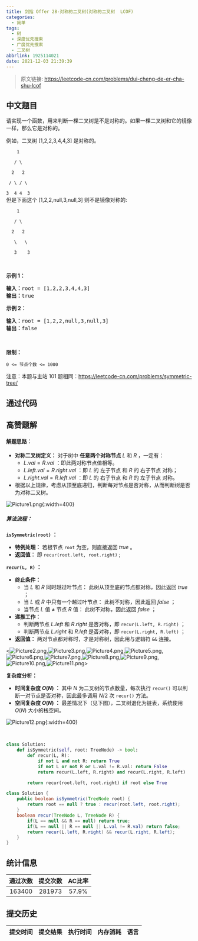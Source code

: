 ```yaml
---
title: 剑指 Offer 28-对称的二叉树(对称的二叉树  LCOF)
categories:
  - 简单
tags:
  - 树
  - 深度优先搜索
  - 广度优先搜索
  - 二叉树
abbrlink: 1925114021
date: 2021-12-03 21:39:39
---
```


> 原文链接: https://leetcode-cn.com/problems/dui-cheng-de-er-cha-shu-lcof




## 中文题目
<div><p>请实现一个函数，用来判断一棵二叉树是不是对称的。如果一棵二叉树和它的镜像一样，那么它是对称的。</p>

<p>例如，二叉树&nbsp;[1,2,2,3,4,4,3] 是对称的。</p>

<p><code>&nbsp; &nbsp; 1<br>
&nbsp; &nbsp;/ \<br>
&nbsp; 2 &nbsp; 2<br>
&nbsp;/ \ / \<br>
3 &nbsp;4 4 &nbsp;3</code><br>
但是下面这个&nbsp;[1,2,2,null,3,null,3] 则不是镜像对称的:</p>

<p><code>&nbsp; &nbsp; 1<br>
&nbsp; &nbsp;/ \<br>
&nbsp; 2 &nbsp; 2<br>
&nbsp; &nbsp;\ &nbsp; \<br>
&nbsp; &nbsp;3 &nbsp; &nbsp;3</code></p>

<p>&nbsp;</p>

<p><strong>示例 1：</strong></p>

<pre><strong>输入：</strong>root = [1,2,2,3,4,4,3]
<strong>输出：</strong>true
</pre>

<p><strong>示例 2：</strong></p>

<pre><strong>输入：</strong>root = [1,2,2,null,3,null,3]
<strong>输出：</strong>false</pre>

<p>&nbsp;</p>

<p><strong>限制：</strong></p>

<p><code>0 &lt;= 节点个数 &lt;= 1000</code></p>

<p>注意：本题与主站 101 题相同：<a href="https://leetcode-cn.com/problems/symmetric-tree/">https://leetcode-cn.com/problems/symmetric-tree/</a></p>
</div>

## 通过代码
<RecoDemo>
</RecoDemo>


## 高赞题解
#### 解题思路：

- **对称二叉树定义：** 对于树中 **任意两个对称节点** $L$ 和 $R$ ，一定有：
  - $L.val = R.val$ ：即此两对称节点值相等。
  - $L.left.val = R.right.val$ ：即 $L$ 的 左子节点 和 $R$ 的 右子节点 对称；
  - $L.right.val = R.left.val$ ：即 $L$ 的 右子节点 和 $R$ 的 左子节点 对称。
- 根据以上规律，考虑从顶至底递归，判断每对节点是否对称，从而判断树是否为对称二叉树。

![Picture1.png](../images/dui-cheng-de-er-cha-shu-lcof-0.png){:width=400}

##### 算法流程：

**`isSymmetric(root)` ：**

- **特例处理：** 若根节点 `root` 为空，则直接返回 $true$ 。
- **返回值：** 即 `recur(root.left, root.right)` ;

**`recur(L, R)` ：**

- **终止条件：**
  - 当 $L$ 和 $R$ 同时越过叶节点： 此树从顶至底的节点都对称，因此返回 $true$ ；
  - 当 $L$ 或 $R$ 中只有一个越过叶节点： 此树不对称，因此返回 $false$ ；
  - 当节点 $L$ 值 $\ne$ 节点 $R$ 值： 此树不对称，因此返回 $false$ ；
- **递推工作：**
  - 判断两节点 $L.left$ 和 $R.right$ 是否对称，即 `recur(L.left, R.right)` ；
  - 判断两节点 $L.right$ 和 $R.left$ 是否对称，即 `recur(L.right, R.left)` ；
- **返回值：** 两对节点都对称时，才是对称树，因此用与逻辑符 `&&` 连接。

<![Picture2.png](../images/dui-cheng-de-er-cha-shu-lcof-1.png),![Picture3.png](../images/dui-cheng-de-er-cha-shu-lcof-2.png),![Picture4.png](../images/dui-cheng-de-er-cha-shu-lcof-3.png),![Picture5.png](../images/dui-cheng-de-er-cha-shu-lcof-4.png),![Picture6.png](../images/dui-cheng-de-er-cha-shu-lcof-5.png),![Picture7.png](../images/dui-cheng-de-er-cha-shu-lcof-6.png),![Picture8.png](../images/dui-cheng-de-er-cha-shu-lcof-7.png),![Picture9.png](../images/dui-cheng-de-er-cha-shu-lcof-8.png),![Picture10.png](../images/dui-cheng-de-er-cha-shu-lcof-9.png),![Picture11.png](../images/dui-cheng-de-er-cha-shu-lcof-10.png)>

**复杂度分析：**

- **时间复杂度 $O(N)$ ：** 其中 $N$ 为二叉树的节点数量，每次执行 `recur()` 可以判断一对节点是否对称，因此最多调用 $N/2$  次 `recur()` 方法。
- **空间复杂度 $O(N)$ ：** 最差情况下（见下图），二叉树退化为链表，系统使用 $O(N)$ 大小的栈空间。

![Picture12.png](../images/dui-cheng-de-er-cha-shu-lcof-11.png){:width=400}

<br>

```python []
class Solution:
    def isSymmetric(self, root: TreeNode) -> bool:
        def recur(L, R):
            if not L and not R: return True
            if not L or not R or L.val != R.val: return False
            return recur(L.left, R.right) and recur(L.right, R.left)

        return recur(root.left, root.right) if root else True
```

```java []
class Solution {
    public boolean isSymmetric(TreeNode root) {
        return root == null ? true : recur(root.left, root.right);
    }
    boolean recur(TreeNode L, TreeNode R) {
        if(L == null && R == null) return true;
        if(L == null || R == null || L.val != R.val) return false;
        return recur(L.left, R.right) && recur(L.right, R.left);
    }
}
```

## 统计信息
| 通过次数 | 提交次数 | AC比率 |
| :------: | :------: | :------: |
|    163400    |    281973    |   57.9%   |

## 提交历史
| 提交时间 | 提交结果 | 执行时间 |  内存消耗  | 语言 |
| :------: | :------: | :------: | :--------: | :--------: |
